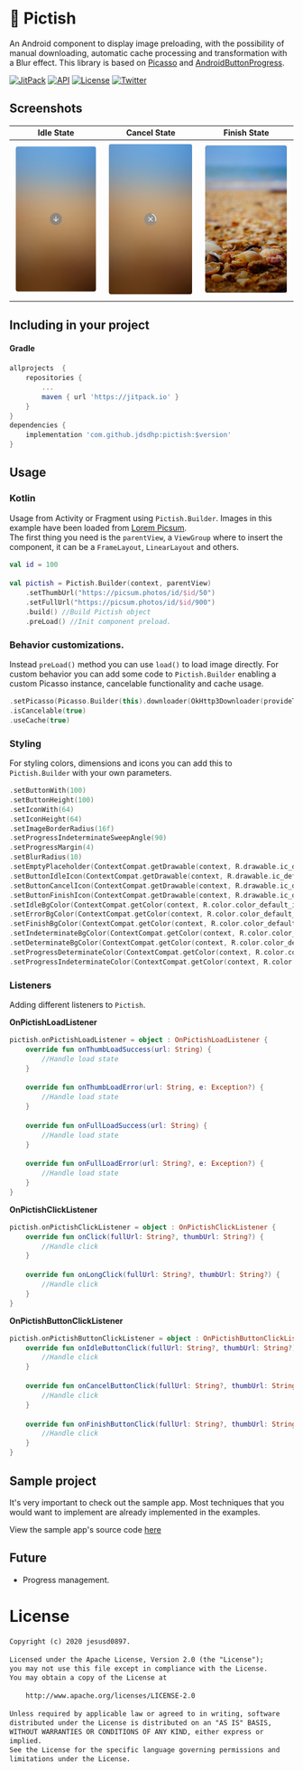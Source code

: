 🎨 Pictish
=======
An Android component to display image preloading, with the possibility of manual downloading, automatic cache processing and transformation with a Blur effect.
This library is based on [Picasso](https://github.com/square/picasso) and [AndroidButtonProgress](https://github.com/abdularis/AndroidButtonProgress).

[![JitPack](https://jitpack.io/v/jdsdhp/pictish.svg)](https://jitpack.io/#jdsdhp/pictish) 
[![API](https://img.shields.io/badge/API-17%2B-red.svg?style=flat)](https://android-arsenal.com/api?level=17) 
[![License](https://img.shields.io/badge/License-Apache%202.0-blue.svg)](https://opensource.org/licenses/Apache-2.0)
[![Twitter](https://img.shields.io/badge/Twitter-@jdsdhp-9C27B0.svg)](https://twitter.com/jdsdhp)

## Screenshots
Idle State | Cancel State | Finish State
:-:|:-:|:-:
![](art/art-01.jpg) | ![](art/art-02.jpg) | ![](art/art-03.jpg)

## Including in your project

#### Gradle

```gradle
allprojects  {
    repositories {
        ...
        maven { url 'https://jitpack.io' }
    }
}
dependencies {
    implementation 'com.github.jdsdhp:pictish:$version'
}
```

## Usage

### Kotlin
Usage from Activity or Fragment using `Pictish.Builder`.  Images in this example have been loaded from [Lorem Picsum](https://picsum.photos).<br>
The first thing you need is the `parentView`, a `ViewGroup` where to insert the component, it can be a `FrameLayout`, `LinearLayout` and others.
```kotlin
val id = 100

val pictish = Pictish.Builder(context, parentView)
    .setThumbUrl("https://picsum.photos/id/$id/50")
    .setFullUrl("https://picsum.photos/id/$id/900")
    .build() //Build Pictish object
    .preLoad() //Init component preload.
```

### Behavior customizations.
Instead `preLoad()` method you can use `load()` to load image directly.
For custom behavior you can add some code to `Pictish.Builder` enabling a custom Picasso instance, cancelable functionality and cache usage.
```kotlin
.setPicasso(Picasso.Builder(this).downloader(OkHttp3Downloader(provideTrustingOkHttp())).build())
.isCancelable(true)
.useCache(true)
```

### Styling
For styling colors, dimensions and icons you can add this to `Pictish.Builder` with your own parameters.
```kotlin
.setButtonWith(100)
.setButtonHeight(100)
.setIconWith(64)
.setIconHeight(64)
.setImageBorderRadius(16f)
.setProgressIndeterminateSweepAngle(90)
.setProgressMargin(4)
.setBlurRadius(10)
.setEmptyPlaceholder(ContextCompat.getDrawable(context, R.drawable.ic_default_placeholder))
.setButtonIdleIcon(ContextCompat.getDrawable(context, R.drawable.ic_default_idle_icon))
.setButtonCancelIcon(ContextCompat.getDrawable(context, R.drawable.ic_default_cancel_icon))
.setButtonFinishIcon(ContextCompat.getDrawable(context, R.drawable.ic_default_finish_icon))
.setIdleBgColor(ContextCompat.getColor(context, R.color.color_default_idle_background))
.setErrorBgColor(ContextCompat.getColor(context, R.color.color_default_error_background))
.setFinishBgColor(ContextCompat.getColor(context, R.color.color_default_finish_background))
.setIndeterminateBgColor(ContextCompat.getColor(context, R.color.color_default_indeterminate_background))
.setDeterminateBgColor(ContextCompat.getColor(context, R.color.color_default_determinate_background))
.setProgressDeterminateColor(ContextCompat.getColor(context, R.color.color_default_determinate_progress))
.setProgressIndeterminateColor(ContextCompat.getColor(context, R.color.color_default_indeterminate_progress))
```

### Listeners
Adding different listeners to `Pictish`.

**OnPictishLoadListener**
```kotlin
pictish.onPictishLoadListener = object : OnPictishLoadListener {
    override fun onThumbLoadSuccess(url: String) {
        //Handle load state
    }

    override fun onThumbLoadError(url: String, e: Exception?) {
        //Handle load state
    }

    override fun onFullLoadSuccess(url: String) {
        //Handle load state
    }

    override fun onFullLoadError(url: String?, e: Exception?) {
        //Handle load state
    }
}
```
**OnPictishClickListener**
```kotlin
pictish.onPictishClickListener = object : OnPictishClickListener {
    override fun onClick(fullUrl: String?, thumbUrl: String?) {
        //Handle click
    }

    override fun onLongClick(fullUrl: String?, thumbUrl: String?) {
        //Handle click
    }
}
```
**OnPictishButtonClickListener**
```kotlin
pictish.onPictishButtonClickListener = object : OnPictishButtonClickListener {
    override fun onIdleButtonClick(fullUrl: String?, thumbUrl: String?) {
        //Handle click
    }

    override fun onCancelButtonClick(fullUrl: String?, thumbUrl: String?) {
        //Handle click
    }

    override fun onFinishButtonClick(fullUrl: String?, thumbUrl: String?) {
        //Handle click
    }
}
```

## Sample project
It's very important to check out the sample app. Most techniques that you would want to implement are already implemented in the examples.

View the sample app's source code [here](https://github.com/jdsdhp/pictish/tree/master/app)

## Future
- Progress management.

License
=======

    Copyright (c) 2020 jesusd0897.
    
    Licensed under the Apache License, Version 2.0 (the "License");
    you may not use this file except in compliance with the License.
    You may obtain a copy of the License at
    
        http://www.apache.org/licenses/LICENSE-2.0
    
    Unless required by applicable law or agreed to in writing, software
    distributed under the License is distributed on an "AS IS" BASIS,
    WITHOUT WARRANTIES OR CONDITIONS OF ANY KIND, either express or implied.
    See the License for the specific language governing permissions and
    limitations under the License.